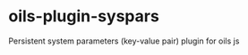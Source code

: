 oils-plugin-syspars
===================

Persistent system parameters (key-value pair) plugin for oils js
